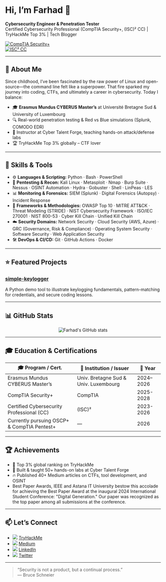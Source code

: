 # Hi, I’m Farhad 👋

**Cybersecurity Engineer & Penetration Tester**  
Certified Cybersecurity Professional (CompTIA Security+, (ISC)² CC) | TryHackMe Top 3% | Tech Blogger

[![CompTIA Security+](https://img.shields.io/badge/CompTIA%20Security%2B-✓-blue)](https://www.credly.com/badges/4eb680a2-f8d5-4f1e-a981-b01667449665/public_url)  
[![ISC² CC](https://img.shields.io/badge/ISC%C2%B2%20Certified-✓-darkgreen)](https://www.credly.com/badges/78d8b4cd-6b84-48d0-adcd-259098e0b654/linked_in_profile) 

---

## 🚀 About Me

Since childhood, I’ve been fascinated by the raw power of Linux and open-source—the command line felt like a superpower. That fire sparked my journey into coding, CTFs, and ultimately a career in cybersecurity. Today I balance:

- 🎓 **Erasmus Mundus CYBERUS Master’s** at Université Bretagne Sud & University of Luxembourg  
- 🔍 Real-world penetration testing & Red vs Blue simulations (Splunk, COMODO EDR)  
- 💼 Instructor at Cyber Talent Forge, teaching hands-on attack/defense labs  
- 🏆 TryHackMe Top 3% globally – CTF lover

---

## 🧰 Skills & Tools

- ⚙️ **Languages & Scripting:** Python · Bash · PowerShell  
- 🔎 **Pentesting & Recon:** Kali Linux · Metasploit · Nmap · Burp Suite · Nessus · OSINT Automation · Hydra · Gobuster · Shell · LinPeas · LES 
- 📊 **Monitoring & Forensics:** SIEM (Splunk) · Digital Forensics (Autopsy) · Incident Response
- 📐 **Frameworks & Methodologies:** OWASP Top 10 · MITRE ATT&CK · Threat Modeling (STRIDE) · NIST Cybersecurity Framework · ISO/IEC 270001 · NIST 800-53 · Cyber Kill Chain · Unified Kill Chain 
- ☁️ **Security Domains:** Network Security · Cloud Security (AWS, Azure) · GRC (Governance, Risk & Compliance) · Operating System Security · Software Security · Web Application Security  
- 🛠️ **DevOps & CI/CD:** Git · GitHub Actions · Docker

---

## ⭐ Featured Projects

### [simple-keylogger](https://github.com/farhadanwari/simple-keylogger)  
A Python demo tool to illustrate keylogging fundamentals, pattern-matching for credentials, and secure coding lessons.

---

## 📊 GitHub Stats

<p align="center">
  <img src="https://github-readme-stats.vercel.app/api?username=farhadanwari&show_icons=true&theme=radical" alt="Farhad's GitHub stats" />
</p>

---

## 🎓 Education & Certifications

| 🎓 Program / Cert.                              | 🏫 Institution / Issuer                  | 📅 Year   |
| ----------------------------------------------- | --------------------------------------- | -------- |
| Erasmus Mundus CYBERUS Master’s                | Univ. Bretagne Sud & Univ. Luxembourg   | 2024–2026|
| CompTIA Security+                              | CompTIA                                 | 2025-2028|
| Certified Cybersecurity Professional (CC)      | (ISC)²                                  | 2023-2026|
| Currently pursuing OSCP+ & CompTIA Pentest+    | —                                       | 2026     |

---

## 🏆 Achievements

- 🥇 Top 3% global ranking on TryHackMe
- 🎯 Built & taught 50+ hands-on labs at Cyber Talent Forge
- 🔥 Published 40+ Medium articles on CTFs, tool development, and OSINT
- Best Paper Awards, IEEE and Astana IT University bestow this accolade for achieving the Best Paper Award at the inaugural 2024 International Student Conference: "Digital Generation." Our paper was recognized as the top paper among all submissions at the conference.

---

## 📫 Let’s Connect

- <img src="https://img.shields.io/badge/-TryHackMe-black?logo=tryhackme&style=flat-square" /> [TryHackMe](https://tryhackme.com/p/farhadanwari)
- <img src="https://img.shields.io/badge/-Medium-black?logo=medium&style=flat-square" /> [Medium](https://medium.com/@farhadanwari)
- <img src="https://img.shields.io/badge/-LinkedIn-blue?logo=linkedin&style=flat-square" /> [LinkedIn](https://www.linkedin.com/in/farhadanwari/)
- <img src="https://img.shields.io/badge/-Twitter-blue?logo=twitter&style=flat-square" /> [Twitter](https://twitter.com/farhadAnwari8)

---

> “Security is not a product, but a continual process.”  
> — Bruce Schneier
